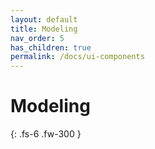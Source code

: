 ```yaml
---
layout: default
title: Modeling
nav_order: 5
has_children: true
permalink: /docs/ui-components
---
```


# Modeling 
{: .fs-6 .fw-300 }
